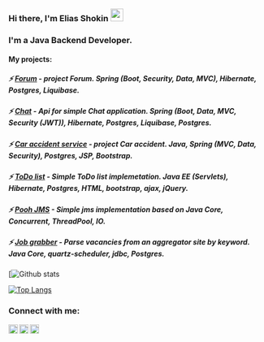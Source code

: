### Hi there, I'm Elias Shokin <img src="https://media.giphy.com/media/hvRJCLFzcasrR4ia7z/giphy.gif" width="25px">

### I'm a Java Backend Developer.

#### My projects:
##### ⚡ [Forum](https://github.com/malletmustdie/forum) - project Forum. Spring (Boot, Security, Data, MVC), Hibernate, Postgres, Liquibase.
##### ⚡ [Chat](https://github.com/malletmustdie/job4j_chat) - Api for simple Chat application. Spring (Boot, Data, MVC, Security (JWT)), Hibernate, Postgres, Liquibase, Postgres.
##### ⚡ [Car accident service](https://github.com/malletmustdie/job4j_car_accident) - project Car accident. Java, Spring (MVC, Data, Security), Postgres, JSP, Bootstrap.
##### ⚡ [ToDo list](https://github.com/malletmustdie/todo-list) - Simple ToDo list implemetation. Java EE (Servlets), Hibernate, Postgres, HTML, bootstrap, ajax, jQuery.
##### ⚡ [Pooh JMS](https://github.com/malletmustdie/job4j_pooh) - Simple jms implementation based on Java Core, Concurrent, ThreadPool, IO.
##### ⚡ [Job grabber](https://github.com/malletmustdie/job4j_grabber) - Parse vacancies from an aggregator site by keyword. Java Сore, quartz-scheduler, jdbc, Postgres.

[![Github stats](https://github-readme-stats.vercel.app/api?username=malletmustdie&hide=stars,prs,issues,contribs)

[![Top Langs](https://github-readme-stats.vercel.app/api/top-langs/?username=malletmustdie&layout=compact)](https://github.com/Selesito/github-readme-stats)

### Connect with me:
[<img align="left" alt="LinkedIn" width="18px" src="https://cdn.jsdelivr.net/npm/simple-icons@v3/icons/linkedin.svg" />][linkedin]
[<img align="left" alt="facebook" width="18px" src="https://cdn.jsdelivr.net/npm/simple-icons@3.3.0/icons/telegram.svg" />][telegram]
[<img align="left" alt="Instagram" width="18px" src="https://cdn.jsdelivr.net/npm/simple-icons@v3/icons/instagram.svg" />][instagram]

<br/>


[linkedin]: https://www.linkedin.com/in/elias-shokin-43a1a2216/
[telegram]: https://t.me/malletmustdie
[instagram]: https://www.instagram.com/malletmustdie/
